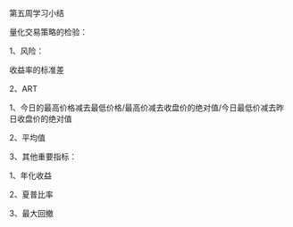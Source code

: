 第五周学习小结

量化交易策略的检验：

1、风险：

收益率的标准差

2、ART

1、今日的最高价格减去最低价格/最高价减去收盘价的绝对值/今日最低价减去昨日收盘价的绝对值

2、平均值

3、其他重要指标：

1、年化收益

2、夏普比率

3、最大回撤